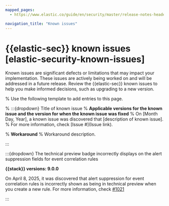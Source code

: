 ```yaml
---
mapped_pages:
  - https://www.elastic.co/guide/en/security/master/release-notes-header-9.0.0.html#known-issue-9.0.0

navigation_title: "Known issues"
---
```


# {{elastic-sec}} known issues [elastic-security-known-issues]
Known issues are significant defects or limitations that may impact your implementation. These issues are actively being worked on and will be addressed in a future release. Review the {{elastic-sec}} known issues to help you make informed decisions, such as upgrading to a new version.

% Use the following template to add entries to this page.

% :::{dropdown} Title of known issue
% **Applicable versions for the known issue and the version for when the known issue was fixed**
% On [Month Day, Year], a known issue was discovered that [description of known issue].
% For more information, check [Issue #](Issue link).

% **Workaround** 
% Workaround description.

:::

:::{dropdown} The technical preview badge incorrectly displays on the alert suppression fields for event correlation rules 

**{{stack}} versions: 9.0.0**

On April 8, 2025, it was discovered that alert suppression for event correlation rules is incorrectly shown as being in technical preview when you create a new rule. For more information, check [#1021](https://github.com/elastic/docs-content/issues/1021) 

:::

